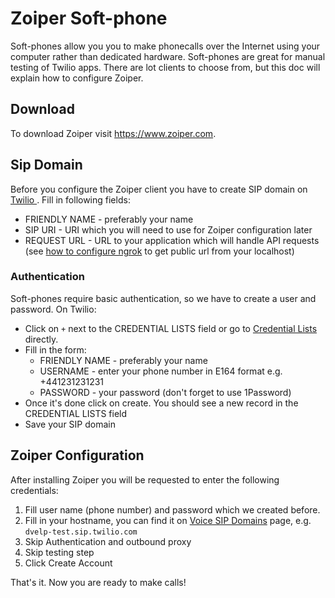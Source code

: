 # Zoiper Soft-phone

Soft-phones allow you you to make phonecalls over the Internet using your computer rather than dedicated hardware. Soft-phones are great for manual testing of Twilio apps. There are lot clients to choose from, but this doc will explain how to configure Zoiper.

## Download

To download Zoiper visit https://www.zoiper.com.

## Sip Domain

Before you configure the Zoiper client you have to create SIP domain on [Twilio ](https://www.twilio.com/console/voice/sip/endpoints/add). Fill in following fields:
- FRIENDLY NAME - preferably your name
- SIP URI - URI which you will need to use for Zoiper configuration later
- REQUEST URL - URL to your application which will handle API requests (see [how to configure ngrok](https://github.com/DVELP/cookbook/blob/master/guides/tools/ngrok.md) to get public url from your localhost)

### Authentication

Soft-phones require basic authentication, so we have to create a user and password. On Twilio:
- Click on `+` next to the CREDENTIAL LISTS field or go to [Credential Lists](https://www.twilio.com/console/voice/sip/cls) directly.
- Fill in the form:
  - FRIENDLY NAME - preferably your name
  - USERNAME - enter your phone number in E164 format e.g. +441231231231
  - PASSWORD - your password (don't forget to use 1Password)
- Once it's done click on create. You should see a new record in the CREDENTIAL LISTS field
- Save your SIP domain

## Zoiper Configuration

After installing Zoiper you will be requested to enter the following credentials:
1. Fill user name (phone number) and password which we created before.
2. Fill in your hostname, you can find it on [Voice SIP Domains](https://www.twilio.com/console/voice/sip/endpoints) page, e.g. `dvelp-test.sip.twilio.com`
3. Skip Authentication and outbound proxy
4. Skip testing step
5. Click Create Account

That's it. Now you are ready to make calls!
